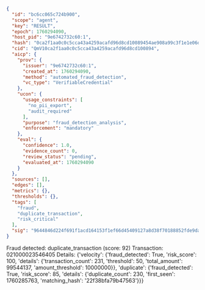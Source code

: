 ```json
{
  "id": "bc6cc065c724b900",
  "scope": "agent",
  "key": "RESULT",
  "epoch": 1760294090,
  "host_pid": "9e6742732c60:1",
  "hash": "0ca2f1aa0c0c5cca43a4259acafd96d8cd10089454ae908a99c3f1e1e06d316a",
  "cid": "QmV10ca2f1aa0c0c5cca43a4259acafd96d8cd100894",
  "aicp": {
    "prov": {
      "issuer": "9e6742732c60:1",
      "created_at": 1760294090,
      "method": "automated_fraud_detection",
      "vc_type": "VerifiableCredential"
    },
    "ucon": {
      "usage_constraints": [
        "no_pii_export",
        "audit_required"
      ],
      "purpose": "fraud_detection_analysis",
      "enforcement": "mandatory"
    },
    "eval": {
      "confidence": 1.0,
      "evidence_count": 0,
      "review_status": "pending",
      "evaluated_at": 1760294090
    }
  },
  "sources": [],
  "edges": [],
  "metrics": {},
  "thresholds": {},
  "tags": [
    "fraud",
    "duplicate_transaction",
    "risk_critical"
  ],
  "sig": "9644846d224f691f1acd164153f1ef66d45409127a8d38f70188852fde9da932"
}
```

Fraud detected: duplicate_transaction (score: 92)
Transaction: 021000023546405
Details: {'velocity': {'fraud_detected': True, 'risk_score': 100, 'details': {'transaction_count': 231, 'threshold': 50, 'total_amount': 99544137, 'amount_threshold': 10000000}}, 'duplicate': {'fraud_detected': True, 'risk_score': 85, 'details': {'duplicate_count': 230, 'first_seen': 1760285763, 'matching_hash': '22f38bfa79b47563'}}}